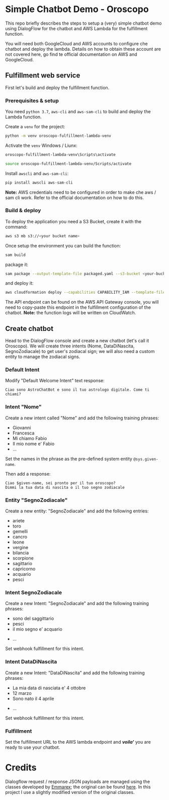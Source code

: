 # Simple Chatbot Demo - Oroscopo 
This repo briefly describes the steps to setup a (very) simple chatbot demo using DialogFlow for 
the chatbot and AWS Lambda for the fulfillment function.
 
You will need both GoogleCloud and AWS accounts to configure che chatbot and deploy the lambda. 
Details on how to obtain these account are not covered here, go find te official documentation
on AWS and GoogleCloud.

## Fulfillment web service
First let's build and deploy the fulfillment function.

### Prerequisites & setup 
You need `python 3.7`, `aws-cli` and `aws-sam-cli` to build and deploy the Lambda function.

Create a `venv` for the project:

```bash
python -m venv oroscopo-fulfillment-lambda-venv
```

Activate the `venv` Windows / Liunx:

```bash
oroscopo-fulfillment-lambda-venv\Scripts\activate
```
```bash
source oroscopo-fulfillment-lambda-venv/Scripts/activate
```

Install `awscli` and `aws-sam-cli`:

```bash
pip install awscli aws-sam-cli
```

**Note:** AWS credentials need to be configured in order to make che aws / sam cli work. 
Refer to the official documentation on how to do this.


### Build & deploy
To deploy the application you need a S3 Bucket, create it with the command:

```bash
aws s3 mb s3://<your bucket name>
```
Once setup the environment you can build the function:

```bash
sam build
```

package it:
```bash
sam package --output-template-file packaged.yaml --s3-bucket <your-bucket-name>
```

and deploy it:
```bash
aws cloudformation deploy --capabilities CAPABILITY_IAM --template-file packaged.yaml --stack-name oroscopo-stack
```

The API endpoint can be found on the AWS API Gateway console, you will need to copy-paste this
endpoint in the fulfillment configuration of the chatbot.
**Note:** the function logs will be written on CloudWatch.

## Create chatbot
Head to the DialogFlow console and create a new chatbot (let's call it Oroscopo).
We will create three intents (Nome, DataDiNascita, SegnoZodiacale) to get user's zodiacal sign;
we will also need a custom entity to manage the zodiacal signs.

### Default Intent
Modify "Default Welcome Intent" text response:

```
Ciao sono AstroChatBot e sono il tuo astrologo digitale. Come ti chiami?
```

### Intent "Nome"
Create a new intent called "Nome" and add the following training phrases:
 
 * Giovanni
 * Francesca
 * Mi chiamo Fabio
 * Il mio nome e' Fabio
 * ...
 
Set the names in the phrase as the pre-defined system entity  `@sys.given-name`.

Then add a response:

```
Ciao $given-name, sei pronto per il tuo oroscopo? 
Dimmi la tua data di nascita o il tuo segno zodiacale
```

### Entity "SegnoZodiacale"
Create a new entity: "SegnoZodiacale" and add the following entries:
 * ariete
 * toro
 * gemelli
 * cancro
 * leone
 * vergine
 * bilancia
 * scorpione
 * sagittario
 * capricorno
 * acquario
 * pesci

### Intent SegnoZodiacale
Create a new Intent: "SegnoZodiacale" and add the following training phrases:

 * sono del saggittario
 * pesci
 * il mio segno e' acquario
 - ...
 
Set webhook fulfillment for this intent.

### Intent DataDiNascita
Create a new Intent: "DataDiNascita" and add the following training phrases:

 * La mia data di nasciata e' 4 ottobre
 * 12 marzo
 * Sono nato il 4 aprile
 - ...
 
Set webhook fulfillment for this intent.

### Fulfillment
Set the fulfillment URL to the AWS lambda endpoint and ***voila'*** you are ready to use your chatbot.

# Credits
Dialogflow request / response JSON payloads are managed using the classes developed by 
[Emmarex](https://github.com/Emmarex); the original can be found
[here](https://github.com/Emmarex/dialogflow-fulfillment-python).
In this project I use a slightly modified version of the original classes.
